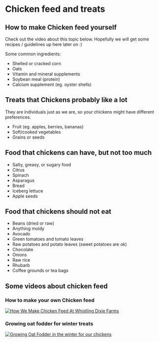 Chicken feed and treats
=======================

How to make Chicken feed yourself
---------------------------------

Check out the video about this topic below. Hopefully we will get some recipes / guidelines up here later on :)

Some common ingredients:

* Shelled or cracked corn
* Oats
* Vitamin and mineral supplements
* Soybean meal (protein)
* Calcium supplement (eg. oyster shells)


Treats that Chickens probably like a lot
----------------------------------------
They are individuals just as we are, so your chickens might have different preferences.

* Fruit (eg. apples, berries, bananas)
* Soft/cooked vegetables
* Grains or seeds

Food that chickens can have, but not too much
---------------------------------------------

* Salty, greasy, or sugary food
* Citrus
* Spinach
* Asparagus
* Bread
* Iceberg lettuce
* Apple seeds

Food that chickens should not eat
---------------------------------

* Beans (dried or raw)
* Anything moldy
* Avocado
* Green tomatoes and tomato leaves
* Raw potatoes and potato leaves (sweet potatoes are ok)
* Chocolate
* Onions
* Raw rice
* Rhubarb
* Coffee grounds or tea bags

Some videos about chicken feed
------------------------------

### How to make your own Chicken feed

[![How We Make Chicken Feed At Whistling Dixie Farms](https://i.ytimg.com/vi/Rh4rIbG-miU/hqdefault.jpg)](https://www.youtube.com/watch?v=Rh4rIbG-miU)

### Growing oat fodder for winter treats

[![Growing Oat Fodder in the winter for our chickens](https://i.ytimg.com/vi/PfdtsKak-yM/hqdefault.jpg)](https://www.youtube.com/watch?v=PfdtsKak-yM)

